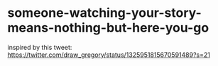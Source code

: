 # someone-watching-your-story-means-nothing-but-here-you-go
inspired by this tweet: https://twitter.com/draw_gregory/status/1325951815670591489?s=21
